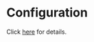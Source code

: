 # Configuration

Click [here](https://github.com/egovernments/health-campaign-config/tree/dashboard-v1.0.0/egov-dss-dashboards/dashboard-analytics) for details.&#x20;
